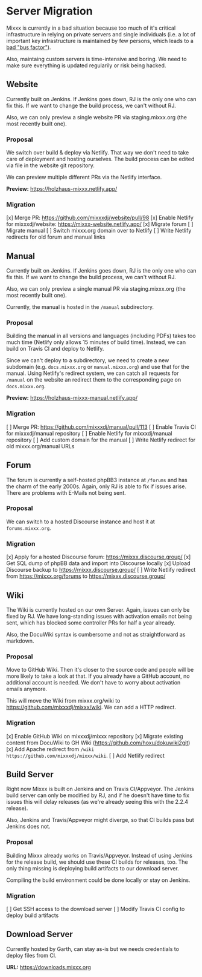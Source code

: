 # Server Migration

Mixxx is currently in a bad situation because too much of it's critical
infrastructure in relying on private servers and single individuals
(i.e. a lot of important key infrastructure is maintained by few
persons, which leads to a [bad "bus
factor"](https://en.wikipedia.org/wiki/Bus_factor)).

Also, maintaing custom servers is time-intensive and boring. We need to
make sure everything is updated regularily or risk being hacked.

## Website

Currently built on Jenkins. If Jenkins goes down, RJ is the only one who
can fix this. If we want to change the build process, we can't without
RJ.

Also, we can only preview a single website PR via staging.mixxx.org (the
most recently built one).

### Proposal

We switch over build & deploy via Netlify. That way we don't need to
take care of deployment and hosting ourselves. The build process can be
edited via file in the website git repository.

We can preview multiple different PRs via the Netlify interface.

**Preview:** <https://holzhaus-mixxx.netlify.app/>

### Migration

[x] Merge PR: <https://github.com/mixxxdj/website/pull/98>
[x] Enable Netlify for mixxxdj/website: https://mixxx-website.netlify.app/
[x] Migrate forum
[ ] Migrate manual
[ ] Switch mixxx.org domain over to Netlify
[ ] Write Netlify redirects for old forum and manual links

## Manual

Currently built on Jenkins. If Jenkins goes down, RJ is the only one who
can fix this. If we want to change the build process, we can't without
RJ.

Also, we can only preview a single manual PR via staging.mixxx.org (the
most recently built one).

Currently, the manual is hosted in the `/manual` subdirectory.

### Proposal

Building the manual in all versions and languages (including PDFs) takes
too much time (Netlify only allows 15 minutes of build time). Instead,
we can build on Travis CI and deploy to Netlify.

Since we can't deploy to a subdirectory, we need to create a new
subdomain (e.g. `docs.mixxx.org` or `manual.mixxx.org`) and use that for
the manual. Using Netlify's redirect system, we can catch all requests
for `/manual` on the website an redirect them to the corresponding page
on `docs.mixxx.org`.

**Preview:** <https://holzhaus-mixxx-manual.netlify.app/>

### Migration

[ ] Merge PR: <https://github.com/mixxxdj/manual/pull/113>
[ ] Enable Travis CI for mixxxdj/manual repository
[ ] Enable Netlify for mixxxdj/manual repository
[ ] Add custom domain for the manual
[ ] Write Netlify redirect for old mixxx.org/manual URLs

## Forum

The forum is currently a self-hosted phpBB3 instance at `/forums` and
has the charm of the early 2000s. Again, only RJ is able to fix if
issues arise. There are problems with E-Mails not being sent.

### Proposal

We can switch to a hosted Discourse instance and host it at
`forums.mixxx.org`.

### Migration

[x] Apply for a hosted Discourse forum: https://mixxx.discourse.group/
[x] Get SQL dump of phpBB data and import into Discourse locally
[x] Upload Discourse backup to https://mixxx.discourse.group/
[ ] Write Netlify redirect from https://mixxx.org/forums to https://mixxx.discourse.group/

## Wiki

The Wiki is currently hosted on our own Server. Again, issues can only
be fixed by RJ. We have long-standing issues with activation emails not
being sent, which has blocked some controller PRs for half a year
already.

Also, the DocuWiki syntax is cumbersome and not as straightforward as
markdown.

### Proposal

Move to GitHub Wiki. Then it's closer to the source code and people will
be more likely to take a look at that. If you already have a GitHub
account, no additional account is needed. We don't have to worry about
activation emails anymore.

This will move the Wiki from mixxx.org/wiki to
<https://github.com/mixxxdj/mixxx/wiki>. We can add a HTTP redirect.

### Migration

[x] Enable GitHub Wiki on mixxxdj/mixxx repository
[x] Migrate existing content from DocuWiki to GH Wiki (<https://github.com/hoxu/dokuwiki2git>)
[x] Add Apache redirect from `/wiki` `https://github.com/mixxxdj/mixxx/wiki`.
[ ] Add Netlify redirect

## Build Server

Right now Mixxx is built on Jenkins and on Travis CI/Appveyor. The
Jenkins build server can only be modified by RJ, and if he doesn't have
time to fix issues this will delay releases (as we're already seeing
this with the 2.2.4 release).

Also, Jenkins and Travis/Appveyor might diverge, so that CI builds pass
but Jenkins does not.

### Proposal

Building Mixxx already works on Travis/Appveyor. Instead of using
Jenkins for the release build, we should use these CI builds for
releases, too. The only thing missing is deploying build artifacts to
our download server.

Compiling the build environment could be done locally or stay on
Jenkins.

### Migration

[ ] Get SSH access to the download server
[ ] Modify Travis CI config to deploy build artifacts

## Download Server

Currently hosted by Garth, can stay as-is but we needs credentials to
deploy files from CI.

**URL:** <https://downloads.mixxx.org>

